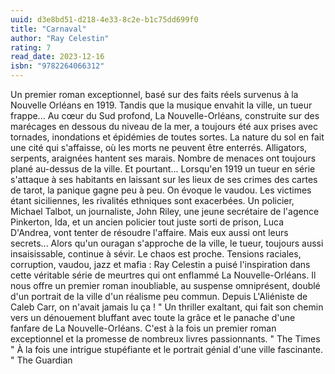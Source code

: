 ```yaml
---
uuid: d3e8bd51-d218-4e33-8c2e-b1c75dd699f0
title: "Carnaval"
author: "Ray Celestin"
rating: 7
read_date: 2023-12-16
isbn: "9782264066312"
---
```


Un premier roman exceptionnel, basé sur des faits réels survenus à la Nouvelle Orléans en 1919. Tandis que la musique envahit la ville, un tueur frappe... Au cœur du Sud profond, La Nouvelle-Orléans, construite sur des marécages en dessous du niveau de la mer, a toujours été aux prises avec tornades, inondations et épidémies de toutes sortes. La nature du sol en fait une cité qui s'affaisse, où les morts ne peuvent être enterrés. Alligators, serpents, araignées hantent ses marais. Nombre de menaces ont toujours plané au-dessus de la ville. Et pourtant... Lorsqu'en 1919 un tueur en série s'attaque à ses habitants en laissant sur les lieux de ses crimes des cartes de tarot, la panique gagne peu à peu. On évoque le vaudou. Les victimes étant siciliennes, les rivalités ethniques sont exacerbées. Un policier, Michael Talbot, un journaliste, John Riley, une jeune secrétaire de l'agence Pinkerton, Ida, et un ancien policier tout juste sorti de prison, Luca D'Andrea, vont tenter de résoudre l'affaire. Mais eux aussi ont leurs secrets... Alors qu'un ouragan s'approche de la ville, le tueur, toujours aussi insaisissable, continue à sévir. Le chaos est proche. Tensions raciales, corruption, vaudou, jazz et mafia : Ray Celestin a puisé l'inspiration dans cette véritable série de meurtres qui ont enflammé La Nouvelle-Orléans. Il nous offre un premier roman inoubliable, au suspense omniprésent, doublé d'un portrait de la ville d'un réalisme peu commun. Depuis L'Aliéniste de Caleb Carr, on n'avait jamais lu ça ! " Un thriller exaltant, qui fait son chemin vers un dénouement bluffant avec toute la grâce et le panache d'une fanfare de La Nouvelle-Orléans. C'est à la fois un premier roman exceptionnel et la promesse de nombreux livres passionnants. " The Times " À la fois une intrigue stupéfiante et le portrait génial d'une ville fascinante. " The Guardian